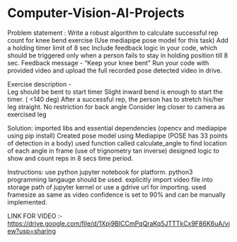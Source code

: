 # Computer-Vision-AI-Projects
Problem statement :
	Write a robust algorithm to calculate successful rep count for knee bend exercise (Use mediapipe  pose model for this task)
	Add a holding timer limit of 8 sec
	Include feedback logic in your code, which should be triggered only when a person fails to stay in holding position till 8 sec.
	Feedback message - “Keep your knee bent”
	Run your code with provided video and upload the full recorded pose detected video in drive.


Exercise description -  
	Leg should be bent to start timer
	Slight inward bend is enough to start the timer. ( <140 deg)
	After a successful rep, the person has to stretch his/her leg straight.
	No restriction for back angle
	Consider leg closer to camera as exercised leg 

Solution:
	imported libs and essential dependencies (opencv and mediapipe using pip install)
	Created pose model using Mediapipe (POSE has 33 points of detection in a body)
	used function called calculate_angle to find location of each angle in frame (use of trignometry tan inverse)
	designed logic to show and count reps in 8 secs time period.

Instructions:
	use python jupyter notebook for platform.
	python3 programming langauge should be used.
	explicitly import video file into storage path of jupyter kernel or use a gdrive url for importing.
        used framesize as same as video
	confidence is set to 90% and can be manually implemented.

LINK FOR VIDEO :- https://drive.google.com/file/d/1Xpj9BICCmPqQraKq5JTTTkCx9F86K6uA/view?usp=sharing

